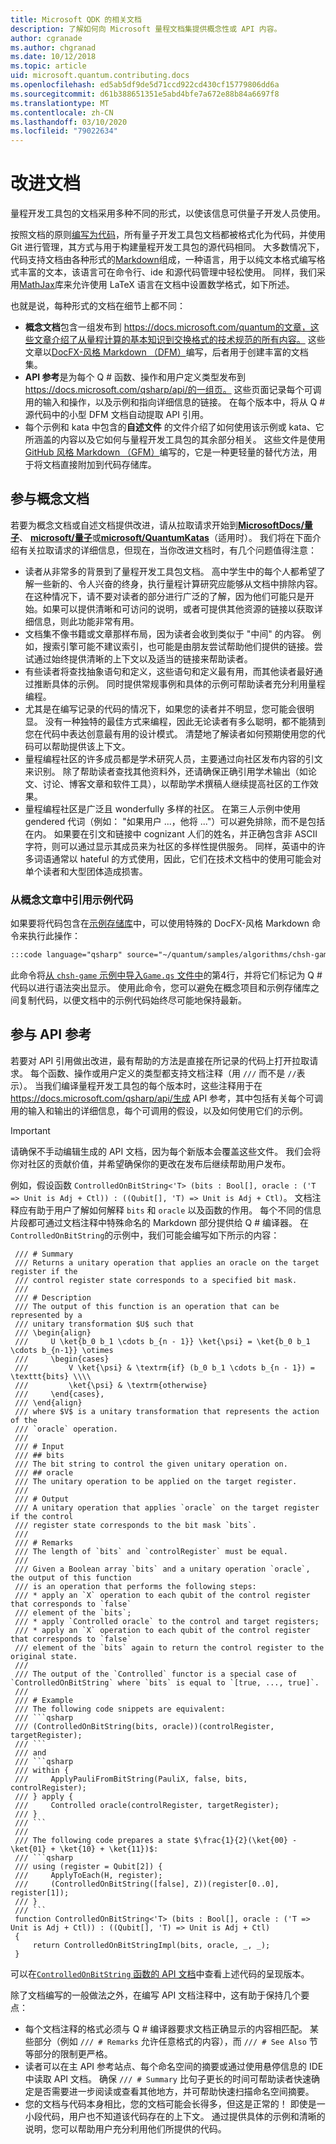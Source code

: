 ```yaml
---
title: Microsoft QDK 的相关文档
description: 了解如何向 Microsoft 量程文档集提供概念性或 API 内容。
author: cgranade
ms.author: chgranad
ms.date: 10/12/2018
ms.topic: article
uid: microsoft.quantum.contributing.docs
ms.openlocfilehash: ed5ab5df9de5d71ccd922cd430cf15779806dd6a
ms.sourcegitcommit: d61b388651351e5abd4bfe7a672e88b84a6697f8
ms.translationtype: MT
ms.contentlocale: zh-CN
ms.lasthandoff: 03/10/2020
ms.locfileid: "79022634"
---
```

# <a name="improving-documentation"></a>改进文档

量程开发工具包的文档采用多种不同的形式，以使该信息可供量子开发人员使用。

按照文档的原则[编写为代码](https://www.writethedocs.org/guide/docs-as-code/)，所有量子开发工具包文档都被格式化为代码，并使用 Git 进行管理，其方式与用于构建量程开发工具包的源代码相同。
大多数情况下，代码支持文档由各种形式的[Markdown](https://daringfireball.net/projects/markdown/)组成，一种语言，用于以纯文本格式编写格式丰富的文本，该语言可在命令行、ide 和源代码管理中轻松使用。
同样，我们采用[MathJax](https://www.mathjax.org/)库来允许使用 LaTeX 语言在文档中设置数学格式，如下所述。


也就是说，每种形式的文档在细节上都不同：

- **概念文档**包含一组发布到 https://docs.microsoft.com/quantum的文章，这些文章介绍了从量程计算的基本知识到交换格式的技术规范的所有内容。 这些文章以[DocFX-风格 Markdown （DFM）](https://dotnet.github.io/docfx/spec/docfx_flavored_markdown.html)编写，后者用于创建丰富的文档集。
- **API 参考**是为每个 Q # 函数、操作和用户定义类型发布到 https://docs.microsoft.com/qsharp/api/的一组页。 这些页面记录每个可调用的输入和操作，以及示例和指向详细信息的链接。 在每个版本中，将从 Q # 源代码中的小型 DFM 文档自动提取 API 引用。
- 每个示例和 kata 中包含的**自述文件<!---->** 的文件介绍了如何使用该示例或 kata、它所涵盖的内容以及它如何与量程开发工具包的其余部分相关。 这些文件是使用[GitHub 风格 Markdown （GFM）](https://github.github.com/gfm/)编写的，它是一种更轻量的替代方法，用于将文档直接附加到代码存储库。

## <a name="contributing-to-the-conceptual-documentation"></a>参与概念文档

若要为概念文档或自述文档提供改进，请从拉取请求开始到[**MicrosoftDocs/量子**](https://github.com/MicrosoftDocs/quantum-docs-pr/
)、 [**microsoft/量子**](https://github.com/Microsoft/Quantum)或[**microsoft/QuantumKatas**](https://github.com/Microsoft/QuantumKatas)（适用时）。
我们将在下面介绍有关拉取请求的详细信息，但现在，当你改进文档时，有几个问题值得注意：

- 读者从非常多的背景到了量程开发工具包文档。 高中学生中的每个人都希望了解一些新的、令人兴奋的终身，执行量程计算研究应能够从文档中排除内容。 在这种情况下，请不要对读者的部分进行广泛的了解，因为他们可能只是开始。如果可以提供清晰和可访问的说明，或者可提供其他资源的链接以获取详细信息，则此功能非常有用。
- 文档集不像书籍或文章那样布局，因为读者会收到类似于 "中间" 的内容。 例如，搜索引擎可能不建议索引，也可能是由朋友尝试帮助他们提供的链接。尝试通过始终提供清晰的上下文以及适当的链接来帮助读者。
- 有些读者将查找抽象语句和定义，这些语句和定义最有用，而其他读者最好通过推断具体的示例。 同时提供常规事例和具体的示例可帮助读者充分利用量程编程。
- 尤其是在编写记录的代码的情况下，如果您的读者并不明显，您可能会很明显。 没有一种独特的最佳方式来编程，因此无论读者有多么聪明，都不能猜到您在代码中表达创意最有用的设计模式。 清楚地了解读者如何预期使用您的代码可以帮助提供该上下文。
- 量程编程社区的许多成员都是学术研究人员，主要通过向社区发布内容的引文来识别。 除了帮助读者查找其他资料外，还请确保正确引用学术输出（如论文、讨论、博客文章和软件工具），以帮助学术撰稿人继续提高社区的工作效果。
- 量程编程社区是广泛且 wonderfully 多样的社区。 在第三人示例中使用 gendered 代词（例如： "如果用户 ...，他将 ..."）可以避免排除，而不是包括在内。 如果要在引文和链接中 cognizant 人们的姓名，并正确包含非 ASCII 字符，则可以通过显示其成员来为社区的多样性提供服务。 同样，英语中的许多词语通常以 hateful 的方式使用，因此，它们在技术文档中的使用可能会对单个读者和大型团体造成损害。

### <a name="referencing-sample-code-from-conceptual-articles"></a>从概念文章中引用示例代码

如果要将代码包含在[示例存储库](https://github.com/Microsoft/Quantum)中，可以使用特殊的 DocFX-风格 Markdown 命令来执行此操作：

```markdown
:::code language="qsharp" source="~/quantum/samples/algorithms/chsh-game/Game.qs" range="4-8":::
```

此命令将[从 `chsh-game` 示例中导入`Game.qs` 文件中](https://github.com/microsoft/Quantum/blob/master/samples/algorithms/chsh-game/Game.qs)的第4行，并将它们标记为 Q # 代码以进行语法突出显示。
使用此命令，您可以避免在概念项目和示例存储库之间复制代码，以便文档中的示例代码始终尽可能地保持最新。

## <a name="contributing-to-the-api-references"></a>参与 API 参考

若要对 API 引用做出改进，最有帮助的方法是直接在所记录的代码上打开拉取请求。
每个函数、操作或用户定义的类型都支持文档注释（用 `///` 而不是 `//`表示）。
当我们编译量程开发工具包的每个版本时，这些注释用于在 https://docs.microsoft.com/qsharp/api/生成 API 参考，其中包括有关每个可调用的输入和输出的详细信息，每个可调用的假设，以及如何使用它们的示例。

> [!IMPORTANT]
> 请确保不手动编辑生成的 API 文档，因为每个新版本会覆盖这些文件。
> 我们会将你对社区的贡献价值，并希望确保你的更改在发布后继续帮助用户发布。

例如，假设函数 `ControlledOnBitString<'T> (bits : Bool[], oracle : ('T => Unit is Adj + Ctl)) : ((Qubit[], 'T) => Unit is Adj + Ctl)`。
文档注释应有助于用户了解如何解释 `bits` 和 `oracle` 以及函数的作用。
每个不同的信息片段都可通过文档注释中特殊命名的 Markdown 部分提供给 Q # 编译器。
在 `ControlledOnBitString`的示例中，我们可能会编写如下所示的内容：

```qsharp
 /// # Summary
 /// Returns a unitary operation that applies an oracle on the target register if the 
 /// control register state corresponds to a specified bit mask.
 ///
 /// # Description
 /// The output of this function is an operation that can be represented by a
 /// unitary transformation $U$ such that
 /// \begin{align}
 ///     U \ket{b_0 b_1 \cdots b_{n - 1}} \ket{\psi} = \ket{b_0 b_1 \cdots b_{n-1}} \otimes
 ///     \begin{cases}
 ///         V \ket{\psi} & \textrm{if} (b_0 b_1 \cdots b_{n - 1}) = \texttt{bits} \\\\
 ///         \ket{\psi} & \textrm{otherwise}
 ///     \end{cases},
 /// \end{align}
 /// where $V$ is a unitary transformation that represents the action of the
 /// `oracle` operation.
 ///
 /// # Input
 /// ## bits
 /// The bit string to control the given unitary operation on.
 /// ## oracle
 /// The unitary operation to be applied on the target register.
 ///
 /// # Output
 /// A unitary operation that applies `oracle` on the target register if the control 
 /// register state corresponds to the bit mask `bits`.
 ///
 /// # Remarks
 /// The length of `bits` and `controlRegister` must be equal.
 ///
 /// Given a Boolean array `bits` and a unitary operation `oracle`, the output of this function
 /// is an operation that performs the following steps:
 /// * apply an `X` operation to each qubit of the control register that corresponds to `false` 
 /// element of the `bits`;
 /// * apply `Controlled oracle` to the control and target registers;
 /// * apply an `X` operation to each qubit of the control register that corresponds to `false` 
 /// element of the `bits` again to return the control register to the original state.
 ///
 /// The output of the `Controlled` functor is a special case of `ControlledOnBitString` where `bits` is equal to `[true, ..., true]`.
 ///
 /// # Example
 /// The following code snippets are equivalent:
 /// ```qsharp
 /// (ControlledOnBitString(bits, oracle))(controlRegister, targetRegister);
 /// ```
 /// and
 /// ```qsharp
 /// within {
 ///     ApplyPauliFromBitString(PauliX, false, bits, controlRegister);
 /// } apply {
 ///     Controlled oracle(controlRegister, targetRegister);
 /// }
 /// ```
 ///
 /// The following code prepares a state $\frac{1}{2}(\ket{00} - \ket{01} + \ket{10} + \ket{11})$:
 /// ```qsharp
 /// using (register = Qubit[2]) {
 ///     ApplyToEach(H, register);
 ///     (ControlledOnBitString([false], Z))(register[0..0], register[1]);
 /// }
 /// ```
 function ControlledOnBitString<'T> (bits : Bool[], oracle : ('T => Unit is Adj + Ctl)) : ((Qubit[], 'T) => Unit is Adj + Ctl)
 {
     return ControlledOnBitStringImpl(bits, oracle, _, _);
 }
```

可以在[`ControlledOnBitString` 函数的 API 文档](xref:microsoft.quantum.canon.controlledonbitstring)中查看上述代码的呈现版本。

除了文档编写的一般做法之外，在编写 API 文档注释中，这有助于保持几个要点：

- 每个文档注释的格式必须与 Q # 编译器要求文档正确显示的内容相匹配。 某些部分（例如 `/// # Remarks` 允许任意格式的内容），而 `/// # See Also` 节等部分的限制更严格。
- 读者可以在主 API 参考站点、每个命名空间的摘要或通过使用悬停信息的 IDE 中读取 API 文档。 确保 `/// # Summary` 比句子更长的时间可帮助读者快速确定是否需要进一步阅读或查看其他地方，并可帮助快速扫描命名空间摘要。
- 您的文档与代码本身相比，您的文档可能会长得多，但这是正常的！ 即使是一小段代码，用户也不知道该代码存在的上下文。 通过提供具体的示例和清晰的说明，您可以帮助用户充分利用他们所提供的代码。

<!-- ## LaTeX Formatting ##

**TODO** -->
